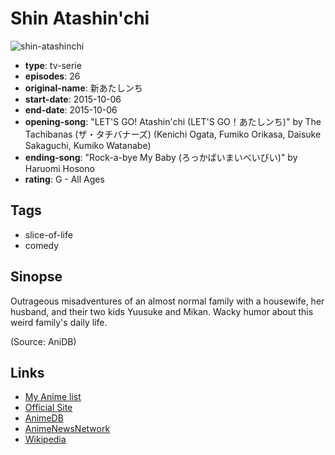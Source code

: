 # Shin Atashin'chi

![shin-atashinchi](https://cdn.myanimelist.net/images/anime/12/76046.jpg)

-   **type**: tv-serie
-   **episodes**: 26
-   **original-name**: 新あたしンち
-   **start-date**: 2015-10-06
-   **end-date**: 2015-10-06
-   **opening-song**: "LET'S GO! Atashin'chi (LET'S GO！あたしンち)" by The Tachibanas (ザ・タチバナーズ) (Kenichi Ogata, Fumiko Orikasa, Daisuke Sakaguchi, Kumiko Watanabe)
-   **ending-song**: "Rock-a-bye My Baby (ろっかばいまいべいびい)" by Haruomi Hosono
-   **rating**: G - All Ages

## Tags

-   slice-of-life
-   comedy

## Sinopse

Outrageous misadventures of an almost normal family with a housewife, her husband, and their two kids Yuusuke and Mikan. Wacky humor about this weird family's daily life.

(Source: AniDB)

## Links

-   [My Anime list](https://myanimelist.net/anime/30649/Shin_Atashinchi)
-   [Official Site](http://www.animax.co.jp/special/atashinchi/)
-   [AnimeDB](http://anidb.info/perl-bin/animedb.pl?show=anime&aid=11198)
-   [AnimeNewsNetwork](http://www.animenewsnetwork.com/encyclopedia/anime.php?id=17691)
-   [Wikipedia](http://en.wikipedia.org/wiki/Atashin%27chi)
